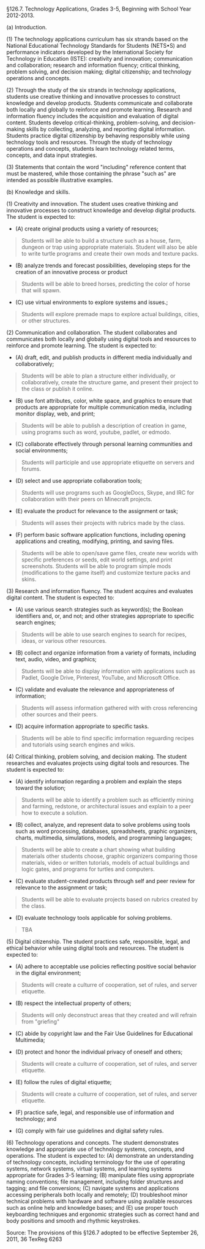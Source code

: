 §126.7. Technology Applications, Grades 3-5, Beginning with School Year 2012-2013.

(a)  Introduction.

(1)  The technology applications curriculum has six strands based on the National Educational Technology Standards for Students (NETS•S) and performance indicators developed by the International Society for Technology in Education (ISTE): creativity and innovation; communication and collaboration; research and information fluency; critical thinking, problem solving, and decision making; digital citizenship; and technology operations and concepts.

(2)  Through the study of the six strands in technology applications, students use creative thinking and innovative processes to construct knowledge and develop products. Students communicate and collaborate both locally and globally to reinforce and promote learning. Research and information fluency includes the acquisition and evaluation of digital content. Students develop critical-thinking, problem-solving, and decision-making skills by collecting, analyzing, and reporting digital information. Students practice digital citizenship by behaving responsibly while using technology tools and resources. Through the study of technology operations and concepts, students learn technology related terms, concepts, and data input strategies.

(3)  Statements that contain the word "including" reference content that must be mastered, while those containing the phrase "such as" are intended as possible illustrative examples.

(b)  Knowledge and skills.

(1)  Creativity and innovation. The student uses creative thinking and innovative processes to construct knowledge and develop digital products. The student is expected to:
   * (A)  create original products using a variety of resources;
   > Students will be able to build a structure such as a house, farm, dungeon or trap using appropriate materials. Student will also be able to write turtle programs and create their own mods and texture packs.

   * (B)  analyze trends and forecast possibilities, developing steps for the creation of an innovative process or product 
   > Students will be able to breed horses, predicting the color of horse that will spawn.

   * (C)  use virtual environments to explore systems and issues.;
   > Students will explore premade maps to explore actual buildings, cities, or other structures.


(2)  Communication and collaboration. The student collaborates and communicates both locally and globally using digital tools and resources to reinforce and promote learning. The student is expected to:
   * (A)  draft, edit, and publish products in different media individually and collaboratively;
   > Students will be able to plan a structure either individually, or collaboratively, create the structure game, and present their project to the class or publish it online.
   
   * (B)  use font attributes, color, white space, and graphics to ensure that products are appropriate for multiple communication media, including monitor display, web, and print;
   > Students will be able to publish a description of creation in game, using programs such as word, youtube, padlet, or edmodo. 

   * (C)  collaborate effectively through personal learning communities and social environments;
   > Students will participle and use appropriate etiquette on servers and forums.

   * (D)  select and use appropriate collaboration tools;
   > Students will use programs such as GoogleDocs, Skype, and IRC for collaboration with their peers on Minecraft projects.

   * (E)  evaluate the product for relevance to the assignment or task;
   > Students will asses their projects with rubrics made by the class.

   * (F)  perform basic software application functions, including opening applications and creating, modifying, printing, and saving files.
   > Students will be able to open/save game files, create new worlds with specific preferences or seeds, edit world settings, and print screenshots. Students will be able to program simple mods (modifications to the game itself) and customize texture packs and skins. 


(3)  Research and information fluency. The student acquires and evaluates digital content. The student is expected to:
   * (A)  use various search strategies such as keyword(s); the Boolean identifiers and, or, and not; and other strategies appropriate to specific search engines;
   > Students will be able to use search engines to search for recipes, ideas, or various other resources.
   
   * (B)  collect and organize information from a variety of formats, including text, audio, video, and graphics;
   > Students will be able to display information with applications such as Padlet, Google Drive, Pinterest, YouTube, and Microsoft Office.
   
   * (C)  validate and evaluate the relevance and appropriateness of information;
   > Students will assess information gathered with with cross referencing other sources and their peers.
   
   * (D)  acquire information appropriate to specific tasks.
   > Students will be able to find specific imformation reguarding recipes and tutorials using search engines and wikis. 

(4)  Critical thinking, problem solving, and decision making. The student researches and evaluates projects using digital tools and resources. The student is expected to:
   * (A)  identify information regarding a problem and explain the steps toward the solution;
   > Students will be able to identify a problem such as efficiently mining and farming, redstone, or architectural issues and explain to a peer how to execute a solution.
   
   * (B)  collect, analyze, and represent data to solve problems using tools such as word processing, databases, spreadsheets, graphic organizers, charts, multimedia, simulations, models, and programming languages;
   > Students will be able to create a chart showing what building materials other students choose, graphic organizers comparing those materials, video or written tutorials, models of actual buildings and logic gates, and programs for turtles and computers.

   * (C)  evaluate student-created products through self and peer review for relevance to the assignment or task; 
   >   Students will be able to evaluate projects based on rubrics created by the class.

   * (D)  evaluate technology tools applicable for solving problems.
   > TBA

(5)  Digital citizenship. The student practices safe, responsible, legal, and ethical behavior while using digital tools and resources. The student is expected to:
   * (A)  adhere to acceptable use policies reflecting positive social behavior in the digital environment;
   > Students will create a culturre of cooperation, set of rules, and server etiquette.
   
   * (B)  respect the intellectual property of others;
   > Students will only deconstruct areas that they created and will refrain from "griefing"

   * (C)  abide by copyright law and the Fair Use Guidelines for Educational Multimedia;
   >
   
   * (D)  protect and honor the individual privacy of oneself and others;
   > Students will create a culturre of cooperation, set of rules, and server etiquette.
   
   * (E)  follow the rules of digital etiquette;
   > Students will create a culturre of cooperation, set of rules, and server etiquette.
   
   * (F)  practice safe, legal, and responsible use of information and technology; and
   >
   
   * (G)  comply with fair use guidelines and digital safety rules.
   >

(6)  Technology operations and concepts. The student demonstrates knowledge and appropriate use of technology systems, concepts, and operations. The student is expected to:
   (A)  demonstrate an understanding of technology concepts, including terminology for the use of operating systems, network systems, virtual systems, and learning systems appropriate for Grades 3-5 learning;
   (B)  manipulate files using appropriate naming conventions; file management, including folder structures and tagging; and file conversions;
   (C)  navigate systems and applications accessing peripherals both locally and remotely;
   (D)  troubleshoot minor technical problems with hardware and software using available resources such as online help and knowledge bases; and
   (E)  use proper touch keyboarding techniques and ergonomic strategies such as correct hand and body positions and smooth and rhythmic keystrokes.

Source: The provisions of this §126.7 adopted to be effective September 26, 2011, 36 TexReg 6263
